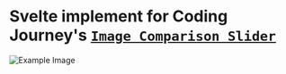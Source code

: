 # Svelte implement for Coding Journey's [`Image Comparison Slider`](https://codepen.io/Coding_Journey/pen/QWdQraQ)

![Example Image](https://raw.githubusercontent.com/ivandrew05/svelte-image-comparison-slider/main/static/example1.jpg)
